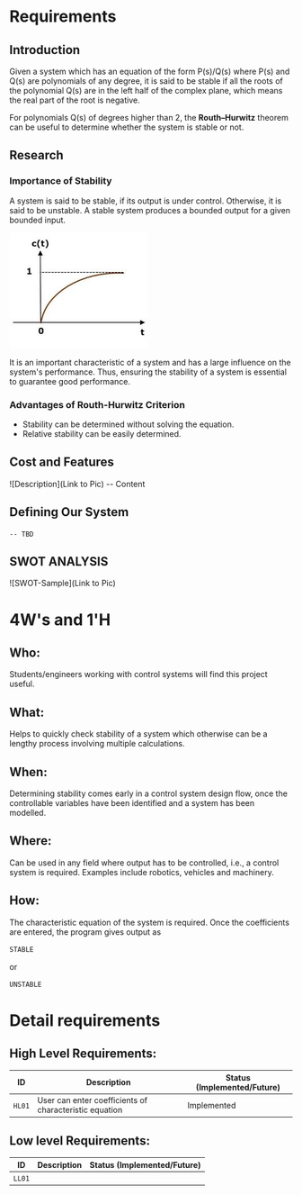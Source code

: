 # Requirements
## Introduction
 Given a system which has an equation of the form P(s)/Q(s) where P(s) and Q(s) are polynomials of any degree, it is said to be stable if all the roots of the polynomial Q(s) are in the left half of the complex plane, which means the real part of the root is negative.  
 
 For polynomials Q(s) of degrees higher than 2, the **Routh–Hurwitz** theorem can be useful to determine whether the system is stable or not.

## Research
### Importance of Stability
A system is said to be stable, if its output is under control. Otherwise, it is said to be unstable. A stable system produces a bounded output for a given bounded input.

![Response of a stable system](./research_stablesystemgraph.jfif)

It is an important characteristic of a system and has a large influence on the system's performance. Thus, ensuring the stability of a system is essential to guarantee good performance.

### Advantages of Routh-Hurwitz Criterion
* Stability can be determined without solving the equation.
* Relative stability can be easily determined.

## Cost and Features
![Description](Link to Pic)
-- Content 
## Defining Our System
    -- TBD
## SWOT ANALYSIS
![SWOT-Sample](Link to Pic)

# 4W&#39;s and 1&#39;H

## Who:

Students/engineers working with control systems will find this project useful.

## What:

Helps to quickly check stability of a system which otherwise can be a lengthy process involving multiple calculations.

## When:

Determining stability comes early in a control system design flow, once the controllable variables have been identified and a system has been modelled.

## Where:

Can be used in any field where output has to be controlled, i.e., a control system is required. Examples include robotics, vehicles and machinery.

## How:

The characteristic equation of the system is required. Once the coefficients are entered, the program gives output as 
```c 
STABLE
``` 
or 
```c 
UNSTABLE
```

# Detail requirements
## High Level Requirements: 
ID | Description | Status (Implemented/Future)
----|------------------------------------|----------------
`HL01`|User can enter coefficients of characteristic equation |Implemented

##  Low level Requirements:
ID | Description | Status (Implemented/Future)
----|------------------------------------|----------------
`LL01`|